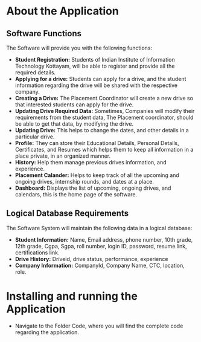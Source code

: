 # About the Application
## Software Functions
The Software will provide you with the following functions:
- **Student Registration:** Students of Indian Institute of Information Technology Kottayam, will be able to register and provide all the required details.
- **Applying for a drive:** Students can apply for a drive, and the student information regarding the drive will be shared with the respective company.
- **Creating a Drive:** The Placement Coordinator will create a new drive so that interested students can apply for the drive.
- **Updating Drive Required Data:** Sometimes, Companies will modify their requirements from the student data, The Placement coordinator, should be able to get that data, by modifying the drive.
- **Updating Drive:** This helps to change the dates, and other details in a particular drive. 
- **Profile:** They can store their Educational Details, Personal Details, Certificates, and Resumes which helps them to keep all information in a place private, in an organized manner.
- **History:** Help them manage previous drives information, and experience.
- **Placement Calander:** Helps to keep track of all the upcoming and ongoing drives, internship rounds, and dates at a place.
- **Dashboard:** Displays the list of upcoming, ongoing drives, and calendars, this is the home page of the software.

## Logical Database Requirements
The Software System will maintain the following data in a logical database: 
- **Student Information:** Name, Email address, phone number, 10th grade, 12th grade, Cgpa, Sgpa, roll number, login ID, password, resume link, certifications link.
- **Drive History:** Driveid, drive status, performance, experience
- **Company Information:** CompanyId, Company Name, CTC, location, role.

# Installing and running the Application

- Navigate to the Folder Code, where you will find the complete code regarding the application.
